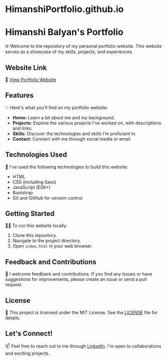 # HimanshiPortfolio.github.io
# Himanshi Balyan's Portfolio

🌐 Welcome to the repository of my personal portfolio website. This website serves as a showcase of my skills, projects, and experiences.

## Website Link

🔗 [View Portfolio Website](https://himanshibaliyan.github.io/HimanshiPortfolio.github.io/)

## Features

✨ Here's what you'll find on my portfolio website:

- **Home:** Learn a bit about me and my background.
- **Projects:** Explore the various projects I've worked on, with descriptions and links.
- **Skills:** Discover the technologies and skills I'm proficient in.
- **Contact:** Connect with me through social media or email.

## Technologies Used

🚀 I've used the following technologies to build this website:

- HTML
- CSS (including Sass)
- JavaScript (ES6+)
- Bootstrap
- Git and GitHub for version control

## Getting Started

👩‍💻 To run this website locally:

1. Clone this repository.
2. Navigate to the project directory.
3. Open `index.html` in your web browser.

## Feedback and Contributions

🙌 I welcome feedback and contributions. If you find any issues or have suggestions for improvements, please create an issue or send a pull request.

## License

📝 This project is licensed under the MIT License. See the [LICENSE](LICENSE) file for details.

## Let's Connect!

📫 Feel free to reach out to me through [LinkedIn]([https://www.linkedin.com/in/himanshibaliyan/](https://www.linkedin.com/in/himanshi-b-3bb8501ba/)). I'm open to collaborations and exciting projects.

